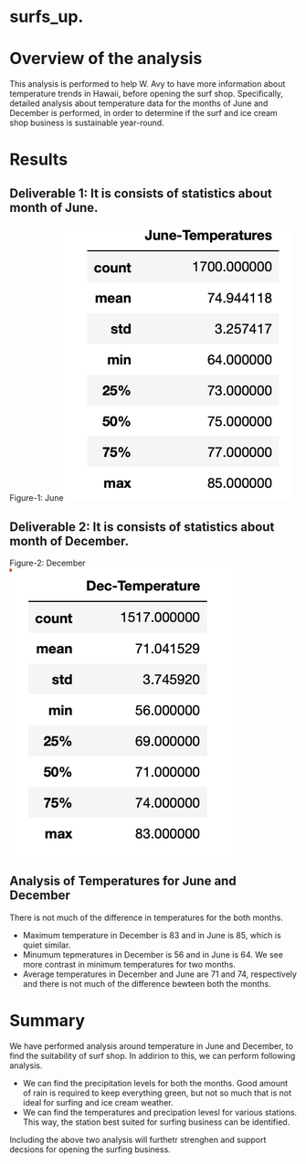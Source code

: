 # surfs_up.
# Overview of the analysis
This analysis is performed to help W. Avy to have more information about temperature trends in Hawaii, before opening the surf shop.
Specifically, detailed analysis about temperature data for the months of June and December is performed, in order to determine if the surf and ice cream shop business is sustainable year-round.
# Results
## Deliverable 1: It is consists of statistics  about month of June.
Figure-1: 
June![June Data](https://github.com/FatimaJHussain/surfs_up./blob/main/June.png)

## Deliverable 2: It is consists of statistics  about month of December.
Figure-2: 
December![December Data](https://github.com/FatimaJHussain/surfs_up./blob/main/Dec.png)
## Analysis of Temperatures for June and December
There is not much of the difference in temperatures for the both months.
* Maximum temperature in December is 83 and in June is 85, which is quiet similar. 
* Minumum tepmeratures in December is 56 and in June is 64. We see more contrast in minimum temperatures for two months. 
* Average temperatures in December and June are 71 and 74, respectively and there is not much of the difference bewteen both the months. 

# Summary

We have performed analysis around temperature in June and December, to find the suitability of surf shop. In addirion to this, we can perform following analysis. 

* We can find the precipitation levels for both the months. Good amount of rain is required to keep everything green, but not so much that is not ideal for surfing and ice cream weather.
* We can find the temperatures and precipation levesl for various stations. This way, the station best suited for surfing business can be identified.  

Including the above two analysis will furthetr strenghen and support decsions for opening the surfing business.
